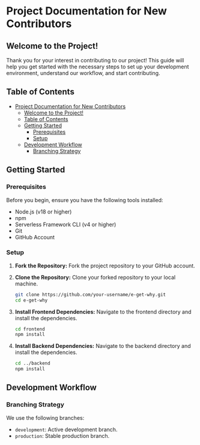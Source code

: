 # Project Documentation for New Contributors

## Welcome to the Project!

Thank you for your interest in contributing to our project! This guide will help you get started with the necessary steps to set up your development environment, understand our workflow, and start contributing.

## Table of Contents

- [Project Documentation for New Contributors](#project-documentation-for-new-contributors)
  - [Welcome to the Project!](#welcome-to-the-project)
  - [Table of Contents](#table-of-contents)
  - [Getting Started](#getting-started)
    - [Prerequisites](#prerequisites)
    - [Setup](#setup)
  - [Development Workflow](#development-workflow)
    - [Branching Strategy](#branching-strategy)

## Getting Started

### Prerequisites

Before you begin, ensure you have the following tools installed:

- Node.js (v18 or higher)
- npm
- Serverless Framework CLI (v4 or higher)
- Git
- GitHub Account

### Setup

1. **Fork the Repository:** Fork the project repository to your GitHub account.
2. **Clone the Repository:** Clone your forked repository to your local machine.

    ```bash
    git clone https://github.com/your-username/e-get-why.git
    cd e-get-why
    ```

3. **Install Frontend Dependencies:** Navigate to the frontend directory and install the dependencies.

    ```bash
    cd frontend
    npm install
    ```

4. **Install Backend Dependencies:** Navigate to the backend directory and install the dependencies.

    ```bash
    cd ../backend
    npm install
    ```

## Development Workflow

### Branching Strategy

We use the following branches:

- `development`: Active development branch.
- `production`: Stable production branch.